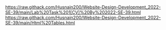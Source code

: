 https://raw.githack.com/Husnain200/Website-Design-Development_2022-SE-39/main/Lab%20Task%201[CV]%20By%202022-SE-39.html
https://raw.githack.com/Husnain200/Website-Design-Development_2022-SE-39/main/Html%20Tables.html
